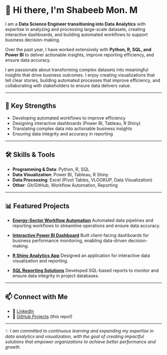 # 👋 Hi there, I'm **Shabeeb Mon. M**

I am a **Data Science Engineer transitioning into Data Analytics** with expertise in analyzing and processing large-scale datasets, creating interactive dashboards, and building automated workflows to support business decision-making.

Over the past year, I have worked extensively with **Python, R, SQL, and Power BI** to deliver actionable insights, improve reporting efficiency, and ensure data accuracy.

I am passionate about transforming complex datasets into meaningful insights that drive business outcomes. I enjoy creating visualizations that tell clear stories, building automated processes that improve efficiency, and collaborating with stakeholders to ensure data delivers value.

---

## 🔑 Key Strengths

* Developing automated workflows to improve efficiency
* Designing interactive dashboards (Power BI, Tableau, R Shiny)
* Translating complex data into actionable business insights
* Ensuring data integrity and accuracy in reporting

---

## 🛠️ Skills & Tools

* **Programming & Data**: Python, R, SQL
* **Data Visualization**: Power BI, Tableau, R Shiny
* **Data Processing**: Excel (Pivot Tables, VLOOKUP, Data Visualization)
* **Other**: Git/GitHub, Workflow Automation, Reporting

---

## 📊 Featured Projects

* **[Energy-Sector Workflow Automation](#)**
  Automated data pipelines and reporting workflows to streamline operations and ensure data accuracy.

* **[Interactive Power BI Dashboard](#)**
  Built client-facing dashboards for business performance monitoring, enabling data-driven decision-making.

* **[R Shiny Analytics App](#)**
  Designed an application for interactive data visualization and reporting.

* **[SQL Reporting Solutions](#)**
  Developed SQL-based reports to monitor and ensure data integrity in project databases.

---

## 📫 Connect with Me

* 💼 [LinkedIn](https://www.linkedin.com/in/shabeeb-m-600629225/)
* 📂 [GitHub Projects](https://github.com/) (this repo!)

---

✨ *I am committed to continuous learning and expanding my expertise in data analytics and visualization, with the goal of creating impactful solutions that empower organizations to achieve better performance and growth.*
